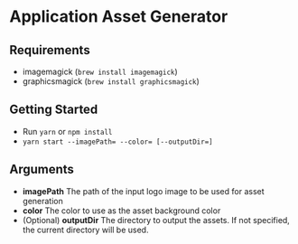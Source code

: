 # Application Asset Generator

## Requirements

* imagemagick (`brew install imagemagick`)
* graphicsmagick (`brew install graphicsmagick`)

## Getting Started

* Run `yarn` or `npm install`
* `yarn start --imagePath= --color= [--outputDir=]`

## Arguments

* **imagePath** The path of the input logo image to be used for asset generation
* **color** The color to use as the asset background color
* (Optional) **outputDir** The directory to output the assets. If not specified, the current directory will be used.
